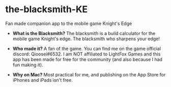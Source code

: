 # the-blacksmith-KE
Fan made companion app to the mobile game Knight's Edge

* **What is the Blacksmith?**
The blacksmith is a build calculator for the mobile game Knight's edge. The blacksmith who sharpens your edge!

* **Who made it?**
A fan of the game. You can find me on the game official discord: Qioosei#6532.
I am NOT affiliated to LightFox Games and this app has been made for free for the community (and also because I had fun making it).

* **Why on Mac?**
Most practical for me, and publishing on the App Store for iPhones and iPads isn't free.
